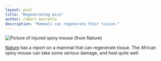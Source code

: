 ```yaml
---
layout: post
title: "Regenerating mice"
author: robert barretto
description: "Mammals can regenerate their tissue."
---
```

![Picture of injured spiny mouse (from Nature)](http://www.nature.com/polopoly_fs/7.6582.1348672991!/image/Seifert2.jpg_gen/derivatives/landscape_300/Seifert2.jpg) 

[Nature](http://www.nature.com/news/african-spiny-mice-can-regrow-lost-skin-1.11488) has a report on a mammal that can regenerate tissue. The African spiny mouse can take some serious damage, and heal quite well. 



